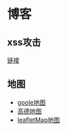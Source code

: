 # 博客
## xss攻击
[链接](https://mysucceed.github.io/blog/xss%E6%94%BB%E5%87%BB/index)

## 地图
- [goole地图](https://github.com/mysucceed/gooleMap)
- [高德地图](https://github.com/mysucceed/GaoDeMap)
- [leafletMap地图](https://github.com/mysucceed/leafletMap)
